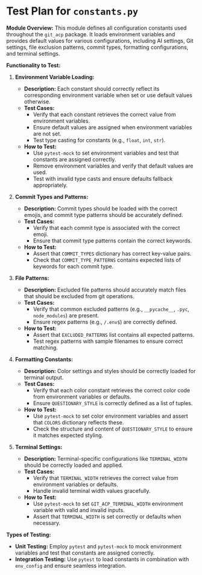 # Test Plan for `constants.py`

**Module Overview:**
This module defines all configuration constants used throughout the `git_acp` package. It loads environment variables and provides default values for various configurations, including AI settings, Git settings, file exclusion patterns, commit types, formatting configurations, and terminal settings.

**Functionality to Test:**

1. **Environment Variable Loading:**
    - **Description:** Each constant should correctly reflect its corresponding environment variable when set or use default values otherwise.
    - **Test Cases:**
        - Verify that each constant retrieves the correct value from environment variables.
        - Ensure default values are assigned when environment variables are not set.
        - Test type casting for constants (e.g., `float`, `int`, `str`).
    - **How to Test:**
        - Use `pytest-mock` to set environment variables and test that constants are assigned correctly.
        - Remove environment variables and verify that default values are used.
        - Test with invalid type casts and ensure defaults fallback appropriately.

2. **Commit Types and Patterns:**
    - **Description:** Commit types should be loaded with the correct emojis, and commit type patterns should be accurately defined.
    - **Test Cases:**
        - Verify that each commit type is associated with the correct emoji.
        - Ensure that commit type patterns contain the correct keywords.
    - **How to Test:**
        - Assert that `COMMIT_TYPES` dictionary has correct key-value pairs.
        - Check that `COMMIT_TYPE_PATTERNS` contains expected lists of keywords for each commit type.

3. **File Patterns:**
    - **Description:** Excluded file patterns should accurately match files that should be excluded from git operations.
    - **Test Cases:**
        - Verify that common excluded patterns (e.g., `__pycache__`, `.pyc`, `node_modules`) are present.
        - Ensure regex patterns (e.g., `/.env$`) are correctly defined.
    - **How to Test:**
        - Assert that `EXCLUDED_PATTERNS` list contains all expected patterns.
        - Test regex patterns with sample filenames to ensure correct matching.

4. **Formatting Constants:**
    - **Description:** Color settings and styles should be correctly loaded for terminal output.
    - **Test Cases:**
        - Verify that each color constant retrieves the correct color code from environment variables or defaults.
        - Ensure `QUESTIONARY_STYLE` is correctly defined as a list of tuples.
    - **How to Test:**
        - Use `pytest-mock` to set color environment variables and assert that `COLORS` dictionary reflects these.
        - Check the structure and content of `QUESTIONARY_STYLE` to ensure it matches expected styling.

5. **Terminal Settings:**
    - **Description:** Terminal-specific configurations like `TERMINAL_WIDTH` should be correctly loaded and applied.
    - **Test Cases:**
        - Verify that `TERMINAL_WIDTH` retrieves the correct value from environment variables or defaults.
        - Handle invalid terminal width values gracefully.
    - **How to Test:**
        - Use `pytest-mock` to set `GIT_ACP_TERMINAL_WIDTH` environment variable with valid and invalid inputs.
        - Assert that `TERMINAL_WIDTH` is set correctly or defaults when necessary.

**Types of Testing:**

- **Unit Testing:** Employ `pytest` and `pytest-mock` to mock environment variables and test that constants are assigned correctly.
- **Integration Testing:** Use `pytest` to load constants in combination with `env_config` and ensure seamless integration.
